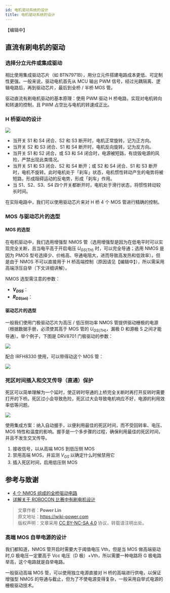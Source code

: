 ```yaml
---
id: 电机驱动系统的设计
title: 电机驱动系统的设计
---
```


【编辑中】

## 直流有刷电机的驱动

### 选择分立元件或集成驱动

相比使用集成驱动芯片（如 BTN7971B），用分立元件搭建电路成本更低、可定制性更强。一般来说，驱动电机首先从 MCU 输出 PWM 信号，经过光耦隔离、逻辑电路后，再到驱动芯片，最后到全桥 / 半桥 MOS 管。

驱动直流有刷电机驱动的基本原理：使用 PWM 驱动 H 桥电路，实现对电机转向和转速的控制，且 PWM 占空比与电机的转速成正比。

### H 桥驱动的设计

![](https://wiki-media-1253965369.cos.ap-guangzhou.myqcloud.com/img/20210812093751.png)

- 当开关 S1 和 S4 闭合、S2 和 S3 断开时，电机正常旋转，记为正方向。
- 当开关 S2 和 S3 闭合、S1 和 S4 断开时，电机反向旋转，记为反方向。
- 当开关 S1 和 S2 闭合，或 S3 和 S4 闭合时，电源被短路，有烧毁电源的风险，严禁出现此类情况。
- 当开关 S1 和 S3 闭合、S2 和 S4 断开；或 S2 和 S4 闭合、S1 和 S3 断开时，电机不旋转。此时电机处于「刹车」状态，电机惯性转动产生的电势将被短路，形成阻碍运动的反电势，形成「刹车」作用。
- 当 S1、S2、S3、S4 四个开关都断开时，电机处于滑行状态，将惯性转动较长时间。

在实际电路中，我们可以使用驱动芯片来对 H 桥 4 个 MOS 管进行精确的控制。

### MOS 与驱动芯片的选型

#### MOS 的选型

在电机驱动中，我们选用增强型 NMOS 管（选用增强型是因为在低电平时可以实现完全关断，且当电平高于开启电压 $U_{GS(TH)}$ 时，可以完全导通；选用 NMOS 是因为 PMOS 型号选择少、价格高、导通电阻大，进而导致高发热和低效率）。但是由于 NMOS 不可以直接用于 H 桥高端控制（原因请见【编辑中】），所以需采用高端浮压自举（下文详细讲解）。

NMOS 选型需注意的参数：

- **$V_{DSS}$**：
- **$R_{DS(on)}$**：

#### 驱动芯片的选型

一般我们使用门极驱动芯片为高压 / 低压侧功率 NMOS 管提供驱动栅极的电源（根据数据手册，必须使其高于 MOS 管的 $U_{GS(TH)}$，漏极 D 和源极 S 之间才能导通）。举个例子，下图是 DRV8701 门极驱动的参数：

![](https://wiki-media-1253965369.cos.ap-guangzhou.myqcloud.com/img/20210811095012.png)

配合 IRFH8330 使用，可以带得动这个 MOS 管：

![](https://wiki-media-1253965369.cos.ap-guangzhou.myqcloud.com/img/20210811095429.png)

### 死区时间插入和交叉传导（直通）保护

死区可以简单理解为一个延时，使正转时导通的上桥完全关断时再打开反转时需要打开的下桥。死区过小会导致危险，死区过大会导致电机响应不好，电源的利用效率低等问题。

![](https://wiki-media-1253965369.cos.ap-guangzhou.myqcloud.com/img/20210815112048.jpg)

使用集成方案：纳入自动握手，以便利用最佳的死区时间，而不受回转率、电压、MOS 特性和温度的影响。握手是一个多步骤的过程，确保利用最佳的死区时间，并且不发生交叉传导。

1. 接收信号，以从高端 MOS 到低压侧 MOS
2. 禁用高端 MOS，并监测 $V_{GS}$ 以确定什么时候禁用它
3. 插入死区时间，启用低压侧 MOS

## 参考与致谢

- [4 个 NMOS 组成的全桥驱动电路](https://www.fanyedu.com/content/90.html)
- [详解关于 ROBOCON 比赛中有刷电机设计](https://zhuanlan.zhihu.com/p/27547384)

> 文章作者：**Power Lin**  
> 原文地址：<https://wiki-power.com>  
> 版权声明：文章采用 [CC BY-NC-SA 4.0](https://creativecommons.org/licenses/by/4.0/deed.zh) 协议，转载请注明出处。

### 高端 MOS 自举电源的设计

我们都知道，NMOS 管开启时需要大于阈值电压 Vth，但是当 MOS 做高端驱动时,G 极电压一定要高于 Vcc 电压（D 极）+Vth，所以需要一种电路将 G 极电路举高，这个电路就是自举电路。

一般驱动高端 MOS 管，可以使用独立电源直接对 H 桥的高端进行供电，以保证增强型 NMOS 的导通与截止，但为了不使电源变得复杂，一般采用自举式电源的栅极驱动技术。
